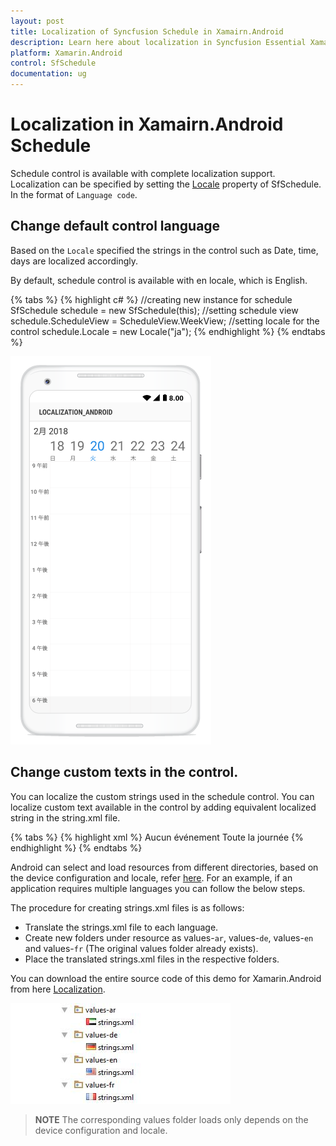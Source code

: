 ```yaml
---
layout: post
title: Localization of Syncfusion Schedule in Xamairn.Android
description: Learn here about localization in Syncfusion Essential Xamairn.Android Schedule (SfSchedule) Control, its elements, and more.
platform: Xamarin.Android
control: SfSchedule
documentation: ug
---
```


# Localization in Xamairn.Android Schedule

Schedule control is available with complete localization support. Localization can be specified by setting the [Locale](https://help.syncfusion.com/cr/xamarin-android/Com.Syncfusion.Schedule.SfSchedule.html#Com_Syncfusion_Schedule_SfSchedule_Locale) property of SfSchedule. In the format of `Language code`.

## Change default control language

Based on the `Locale` specified the strings in the control such as Date, time, days are localized accordingly.

By default, schedule control is available with en locale, which is English.

{% tabs %}
{% highlight c# %}
//creating new instance for schedule
SfSchedule schedule = new SfSchedule(this);
//setting schedule view
schedule.ScheduleView = ScheduleView.WeekView;
//setting locale for the control
schedule.Locale = new Locale("ja");
{% endhighlight %}
{% endtabs %}
   

![Localization support for schedule in Xamairn.Android](Localization_images/Localization_Android.png)   

## Change custom texts in the control.

You can localize the custom strings used in the schedule control. You can localize custom text available in the control by adding equivalent localized string in the string.xml file.

{% tabs %}
{% highlight xml %}
<resources>
	<string name="No_Appointments">Aucun événement</string>
	<string name="all_day">Toute la journée</string>
</resources>
{% endhighlight %}
{% endtabs %}

Android can select and load resources from different directories, based on the device configuration and locale, refer [here](https://developer.xamarin.com/guides/android/advanced_topics/localization/). For an example, if an application requires multiple languages you can follow the below steps.

The procedure for creating strings.xml files is as follows:

*	Translate the strings.xml file to each language.
*	Create new folders under resource as values-`ar`, values-`de`, values-`en` and values-`fr` (The original values folder already exists).
*	Place the translated strings.xml files in the respective folders.

You can download the entire source code of this demo for Xamarin.Android from
here [Localization](http://www.syncfusion.com/downloads/support/directtrac/general/ze/Localization_Android-352507966.zip).

![Localization foldren structure for schedule in Xamairn.Android](Localization_images/localization_img2.jpeg)

>**NOTE**
The corresponding values folder loads only depends on the device configuration and locale.
